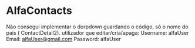 # AlfaContacts

Não consegui implementar o dorpdown guardando o código, só o nome do país ( ContactDetail2).
 utilizador que editar/cria/apaga:
Username:	alfaUser
Email: 	alfaUser@gmail.com
Password: alfaUser
